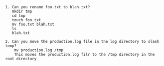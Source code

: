     1. Can you rename foo.txt to blah.txt?
       mkdir tmp
       cd tmp
       touch foo.txt
       mv foo.txt blah.txt
       ls
       blah.txt
       
    2. Can you move the production.log file in the log directory to slash temp?
        mv production.log /tmp
        This moves the production.log filr to the /tmp directory in the root directory
